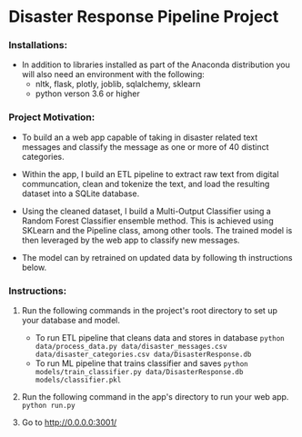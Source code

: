 # Disaster Response Pipeline Project

### Installations:
- In addition to libraries installed as part of the Anaconda distribution you will also need an environment with the following:
    - nltk, flask, plotly, joblib, sqlalchemy, sklearn
    - python verson 3.6 or higher

### Project Motivation:

- To build an a web app capable of taking in disaster related text messages and classify the message as one or more of 40 distinct categories.

- Within the app, I build an ETL pipeline to extract raw text from digital communcation, clean and tokenize the text, and load the resulting dataset into a SQLite database.

- Using the cleaned dataset, I build a Multi-Output Classifier using a Random Forest Classifier ensemble method. This is achieved using SKLearn and the Pipeline class, among other tools. The trained model is then leveraged by the web app to classify new messages.

- The model can by retrained on updated data by following th instructions below.

### Instructions:
1. Run the following commands in the project's root directory to set up your database and model.

    - To run ETL pipeline that cleans data and stores in database
        `python data/process_data.py data/disaster_messages.csv data/disaster_categories.csv data/DisasterResponse.db`
    - To run ML pipeline that trains classifier and saves
        `python models/train_classifier.py data/DisasterResponse.db models/classifier.pkl`

2. Run the following command in the app's directory to run your web app.
    `python run.py`

3. Go to http://0.0.0.0:3001/
